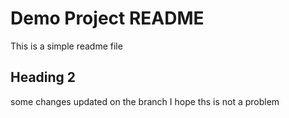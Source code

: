 # Demo Project README

This is a simple readme file

## Heading 2
some changes updated on the branch I hope ths is not a problem
